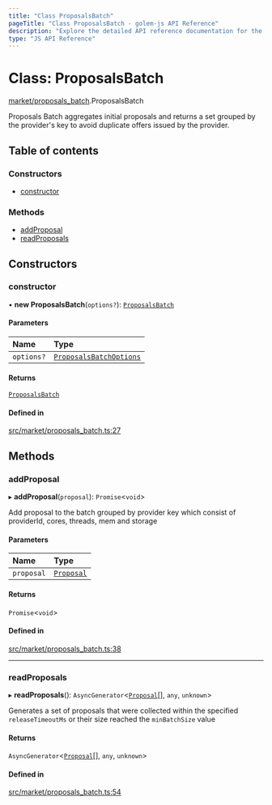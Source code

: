 ```yaml
---
title: "Class ProposalsBatch"
pageTitle: "Class ProposalsBatch - golem-js API Reference"
description: "Explore the detailed API reference documentation for the Class ProposalsBatch within the golem-js SDK for the Golem Network."
type: "JS API Reference"
---
```

# Class: ProposalsBatch

[market/proposals\_batch](../modules/market_proposals_batch).ProposalsBatch

Proposals Batch aggregates initial proposals and returns a set grouped by the provider's key
to avoid duplicate offers issued by the provider.

## Table of contents

### Constructors

- [constructor](market_proposals_batch.ProposalsBatch#constructor)

### Methods

- [addProposal](market_proposals_batch.ProposalsBatch#addproposal)
- [readProposals](market_proposals_batch.ProposalsBatch#readproposals)

## Constructors

### constructor

• **new ProposalsBatch**(`options?`): [`ProposalsBatch`](market_proposals_batch.ProposalsBatch)

#### Parameters

| Name | Type |
| :------ | :------ |
| `options?` | [`ProposalsBatchOptions`](../modules/market_proposals_batch#proposalsbatchoptions) |

#### Returns

[`ProposalsBatch`](market_proposals_batch.ProposalsBatch)

#### Defined in

[src/market/proposals_batch.ts:27](https://github.com/golemfactory/golem-js/blob/4182943/src/market/proposals_batch.ts#L27)

## Methods

### addProposal

▸ **addProposal**(`proposal`): `Promise`\<`void`\>

Add proposal to the batch grouped by provider key
which consist of providerId, cores, threads, mem and storage

#### Parameters

| Name | Type |
| :------ | :------ |
| `proposal` | [`Proposal`](market_proposal.Proposal) |

#### Returns

`Promise`\<`void`\>

#### Defined in

[src/market/proposals_batch.ts:38](https://github.com/golemfactory/golem-js/blob/4182943/src/market/proposals_batch.ts#L38)

___

### readProposals

▸ **readProposals**(): `AsyncGenerator`\<[`Proposal`](market_proposal.Proposal)[], `any`, `unknown`\>

Generates a set of proposals that were collected within the specified `releaseTimeoutMs`
or their size reached the `minBatchSize` value

#### Returns

`AsyncGenerator`\<[`Proposal`](market_proposal.Proposal)[], `any`, `unknown`\>

#### Defined in

[src/market/proposals_batch.ts:54](https://github.com/golemfactory/golem-js/blob/4182943/src/market/proposals_batch.ts#L54)
